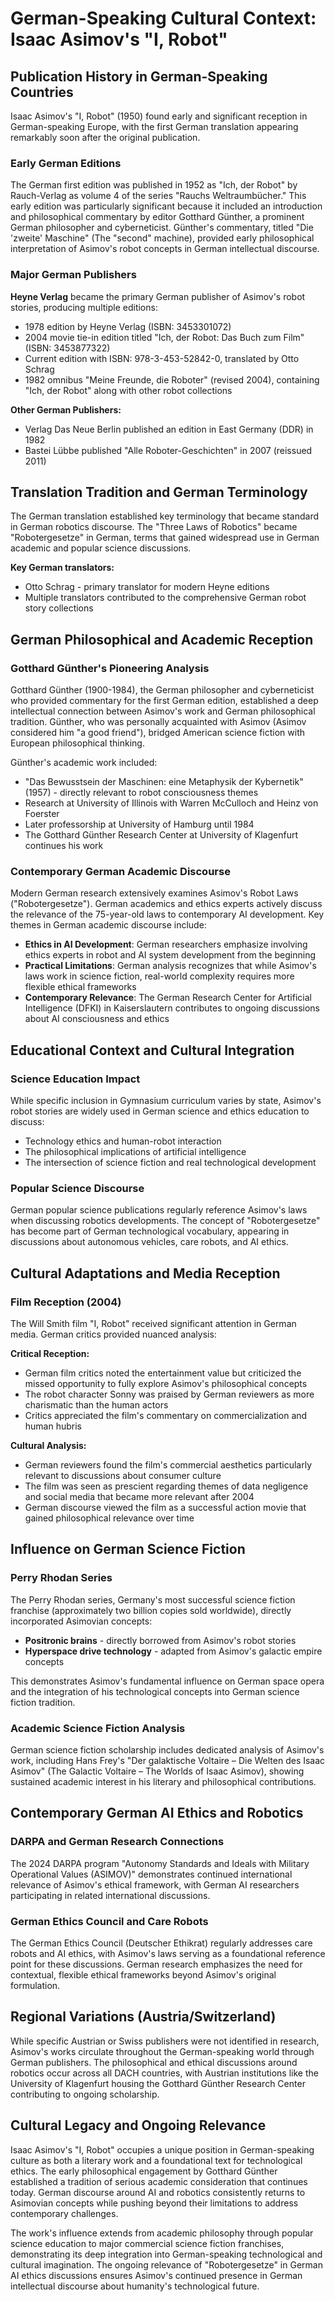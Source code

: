 # German-Speaking Cultural Context: Isaac Asimov's "I, Robot"

## Publication History in German-Speaking Countries

Isaac Asimov's "I, Robot" (1950) found early and significant reception in German-speaking Europe, with the first German translation appearing remarkably soon after the original publication.

### Early German Editions

The German first edition was published in 1952 as "Ich, der Robot" by Rauch-Verlag as volume 4 of the series "Rauchs Weltraumbücher." This early edition was particularly significant because it included an introduction and philosophical commentary by editor Gotthard Günther, a prominent German philosopher and cyberneticist. Günther's commentary, titled "Die 'zweite' Maschine" (The "second" machine), provided early philosophical interpretation of Asimov's robot concepts in German intellectual discourse.

### Major German Publishers

**Heyne Verlag** became the primary German publisher of Asimov's robot stories, producing multiple editions:
- 1978 edition by Heyne Verlag (ISBN: 3453301072)
- 2004 movie tie-in edition titled "Ich, der Robot: Das Buch zum Film" (ISBN: 3453877322)
- Current edition with ISBN: 978-3-453-52842-0, translated by Otto Schrag
- 1982 omnibus "Meine Freunde, die Roboter" (revised 2004), containing "Ich, der Robot" along with other robot collections

**Other German Publishers:**
- Verlag Das Neue Berlin published an edition in East Germany (DDR) in 1982
- Bastei Lübbe published "Alle Roboter-Geschichten" in 2007 (reissued 2011)

## Translation Tradition and German Terminology

The German translation established key terminology that became standard in German robotics discourse. The "Three Laws of Robotics" became "Robotergesetze" in German, terms that gained widespread use in German academic and popular science discussions.

**Key German translators:**
- Otto Schrag - primary translator for modern Heyne editions
- Multiple translators contributed to the comprehensive German robot story collections

## German Philosophical and Academic Reception

### Gotthard Günther's Pioneering Analysis

Gotthard Günther (1900-1984), the German philosopher and cyberneticist who provided commentary for the first German edition, established a deep intellectual connection between Asimov's work and German philosophical tradition. Günther, who was personally acquainted with Asimov (Asimov considered him "a good friend"), bridged American science fiction with European philosophical thinking.

Günther's academic work included:
- "Das Bewusstsein der Maschinen: eine Metaphysik der Kybernetik" (1957) - directly relevant to robot consciousness themes
- Research at University of Illinois with Warren McCulloch and Heinz von Foerster
- Later professorship at University of Hamburg until 1984
- The Gotthard Günther Research Center at University of Klagenfurt continues his work

### Contemporary German Academic Discourse

Modern German research extensively examines Asimov's Robot Laws ("Robotergesetze"). German academics and ethics experts actively discuss the relevance of the 75-year-old laws to contemporary AI development. Key themes in German academic discourse include:

- **Ethics in AI Development**: German researchers emphasize involving ethics experts in robot and AI system development from the beginning
- **Practical Limitations**: German analysis recognizes that while Asimov's laws work in science fiction, real-world complexity requires more flexible ethical frameworks
- **Contemporary Relevance**: The German Research Center for Artificial Intelligence (DFKI) in Kaiserslautern contributes to ongoing discussions about AI consciousness and ethics

## Educational Context and Cultural Integration

### Science Education Impact

While specific inclusion in Gymnasium curriculum varies by state, Asimov's robot stories are widely used in German science and ethics education to discuss:
- Technology ethics and human-robot interaction
- The philosophical implications of artificial intelligence
- The intersection of science fiction and real technological development

### Popular Science Discourse

German popular science publications regularly reference Asimov's laws when discussing robotics developments. The concept of "Robotergesetze" has become part of German technological vocabulary, appearing in discussions about autonomous vehicles, care robots, and AI ethics.

## Cultural Adaptations and Media Reception

### Film Reception (2004)

The Will Smith film "I, Robot" received significant attention in German media. German critics provided nuanced analysis:

**Critical Reception:**
- German film critics noted the entertainment value but criticized the missed opportunity to fully explore Asimov's philosophical concepts
- The robot character Sonny was praised by German reviewers as more charismatic than the human actors
- Critics appreciated the film's commentary on commercialization and human hubris

**Cultural Analysis:**
- German reviewers found the film's commercial aesthetics particularly relevant to discussions about consumer culture
- The film was seen as prescient regarding themes of data negligence and social media that became more relevant after 2004
- German discourse viewed the film as a successful action movie that gained philosophical relevance over time

## Influence on German Science Fiction

### Perry Rhodan Series

The Perry Rhodan series, Germany's most successful science fiction franchise (approximately two billion copies sold worldwide), directly incorporated Asimovian concepts:
- **Positronic brains** - directly borrowed from Asimov's robot stories
- **Hyperspace drive technology** - adapted from Asimov's galactic empire concepts

This demonstrates Asimov's fundamental influence on German space opera and the integration of his technological concepts into German science fiction tradition.

### Academic Science Fiction Analysis

German science fiction scholarship includes dedicated analysis of Asimov's work, including Hans Frey's "Der galaktische Voltaire – Die Welten des Isaac Asimov" (The Galactic Voltaire – The Worlds of Isaac Asimov), showing sustained academic interest in his literary and philosophical contributions.

## Contemporary German AI Ethics and Robotics

### DARPA and German Research Connections

The 2024 DARPA program "Autonomy Standards and Ideals with Military Operational Values (ASIMOV)" demonstrates continued international relevance of Asimov's ethical framework, with German AI researchers participating in related international discussions.

### German Ethics Council and Care Robots

The German Ethics Council (Deutscher Ethikrat) regularly addresses care robots and AI ethics, with Asimov's laws serving as a foundational reference point for these discussions. German research emphasizes the need for contextual, flexible ethical frameworks beyond Asimov's original formulation.

## Regional Variations (Austria/Switzerland)

While specific Austrian or Swiss publishers were not identified in research, Asimov's works circulate throughout the German-speaking world through German publishers. The philosophical and ethical discussions around robotics occur across all DACH countries, with Austrian institutions like the University of Klagenfurt housing the Gotthard Günther Research Center contributing to ongoing scholarship.

## Cultural Legacy and Ongoing Relevance

Isaac Asimov's "I, Robot" occupies a unique position in German-speaking culture as both a literary work and a foundational text for technological ethics. The early philosophical engagement by Gotthard Günther established a tradition of serious academic consideration that continues today. German discourse around AI and robotics consistently returns to Asimovian concepts while pushing beyond their limitations to address contemporary challenges.

The work's influence extends from academic philosophy through popular science education to major commercial science fiction franchises, demonstrating its deep integration into German-speaking technological and cultural imagination. The ongoing relevance of "Robotergesetze" in German AI ethics discussions ensures Asimov's continued presence in German intellectual discourse about humanity's technological future.